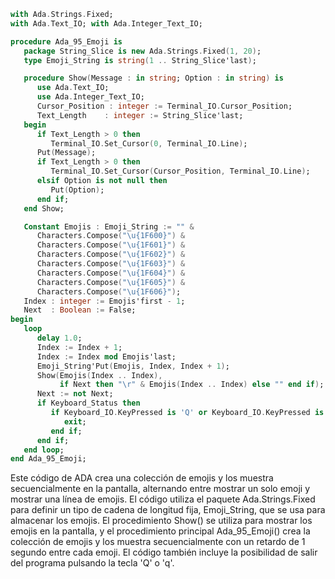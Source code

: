 ```ada
with Ada.Strings.Fixed;
with Ada.Text_IO; with Ada.Integer_Text_IO;

procedure Ada_95_Emoji is
   package String_Slice is new Ada.Strings.Fixed(1, 20);
   type Emoji_String is string(1 .. String_Slice'last);

   procedure Show(Message : in string; Option : in string) is
      use Ada.Text_IO;
      use Ada.Integer_Text_IO;
      Cursor_Position : integer := Terminal_IO.Cursor_Position;
      Text_Length    : integer := String_Slice'last;
   begin
      if Text_Length > 0 then
         Terminal_IO.Set_Cursor(0, Terminal_IO.Line);
      Put(Message);
      if Text_Length > 0 then
         Terminal_IO.Set_Cursor(Cursor_Position, Terminal_IO.Line);
      elsif Option is not null then
         Put(Option);
      end if;
   end Show;

   Constant Emojis : Emoji_String := "" &
      Characters.Compose("\u{1F600}") &
      Characters.Compose("\u{1F601}") &
      Characters.Compose("\u{1F602}") &
      Characters.Compose("\u{1F603}") &
      Characters.Compose("\u{1F604}") &
      Characters.Compose("\u{1F605}") &
      Characters.Compose("\u{1F606}");
   Index : integer := Emojis'first - 1;
   Next  : Boolean := False;
begin
   loop
      delay 1.0;
      Index := Index + 1;
      Index := Index mod Emojis'last;
      Emoji_String'Put(Emojis, Index, Index + 1);
      Show(Emojis(Index .. Index),
           if Next then "\r" & Emojis(Index .. Index) else "" end if);
      Next := not Next;
      if Keyboard_Status then
         if Keyboard_IO.KeyPressed is 'Q' or Keyboard_IO.KeyPressed is 'q' then
            exit;
         end if;
      end if;
   end loop;
end Ada_95_Emoji;
```

Este código de ADA crea una colección de emojis y los muestra secuencialmente en la pantalla, alternando entre mostrar un solo emoji y mostrar una línea de emojis. El código utiliza el paquete Ada.Strings.Fixed para definir un tipo de cadena de longitud fija, Emoji_String, que se usa para almacenar los emojis. El procedimiento Show() se utiliza para mostrar los emojis en la pantalla, y el procedimiento principal Ada_95_Emoji() crea la colección de emojis y los muestra secuencialmente con un retardo de 1 segundo entre cada emoji. El código también incluye la posibilidad de salir del programa pulsando la tecla 'Q' o 'q'.